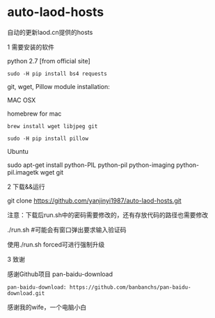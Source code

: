 # auto-laod-hosts
自动的更新laod.cn提供的hosts


1 需要安装的软件

  python 2.7 [from official site]
  
    sudo -H pip install bs4 requests
  
  git, wget, Pillow module installation:
  
  MAC OSX
  
  homebrew for mac
  
    brew install wget libjpeg git
    
    sudo -H pip install pillow
  
  Ubuntu
  
  sudo apt-get install python-PIL python-pil python-imaging python-pil.imagetk wget git
  
2 下载&&运行
  
  git clone https://github.com/yanjinyi1987/auto-laod-hosts.git
  
  注意：下载后run.sh中的密码需要修改的，还有存放代码的路径也需要修改
  
  ./run.sh #可能会有窗口弹出要求输入验证码
  
  使用./run.sh forced可进行强制升级
  
3 致谢

  感谢Github项目 pan-baidu-download
  
    pan-baidu-download: https://github.com/banbanchs/pan-baidu-download.git
    
  感谢我的wife，一个电脑小白
